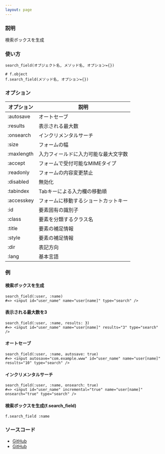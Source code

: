 ```yaml
---
layout: page
---
```


### 説明

検索ボックスを生成

### 使い方

    search_field(オブジェクト名, メソッド名, オプション={})

    # f.object
    f.search_field(メソッド名, オプション={})

### オプション

| オプション | 説明                                 |
| ---------- | ------------------------------------ |
| :autosave  | オートセーブ                         |
| :results   | 表示される最大数                     |
| :onsearch  | インクリメンタルサーチ               |
| :size      | フォームの幅                         |
| :maxlength | 入力フィールドに入力可能な最大文字数 |
| :accept    | フォームで受付可能なMIMEタイプ       |
| :readonly  | フォームの内容変更禁止               |
| :disabled  | 無効化                               |
| :tabindex  | Tabキーによる入力欄の移動順          |
| :accesskey | フォームに移動するショートカットキー |
| :id        | 要素固有の識別子                     |
| :class     | 要素を分類するクラス名               |
| :title     | 要素の補足情報                       |
| :style     | 要素の補足情報                       |
| :dir       | 表記方向                             |
| :lang      | 基本言語                             |

### 例

#### 検索ボックスを生成

    search_field(:user, :name)
    #=> <input id="user_name" name="user[name]" type="search" />

#### 表示される最大数を3

    search_field(:user, :name, results: 3)
    #=> <input id="user_name" name="user[name]" results="3" type="search" />

#### オートセーブ

    search_field(:user, :name, autosave: true)
    #=> <input autosave="com.example.www" id="user_name" name="user[name]" results="10" type="search" />

#### インクリメンタルサーチ

    search_field(:user, :name, onsearch: true)
    #=> <input id="user_name" incremental="true" name="user[name]" onsearch="true" type="search" />

#### 検索ボックスを生成(f.search_field)

    f.search_field :name

### ソースコード

- [GitHub](https://github.com/rails/rails/blob/984c3ef2775781d47efa9f541ce570daa2434a80/actionview/lib/action_view/helpers/form_helper.rb#L1388)
- [GitHub](https://github.com/rails/rails/blob/984c3ef2775781d47efa9f541ce570daa2434a80/actionview/lib/action_view/helpers/form_helper.rb#L1831)

